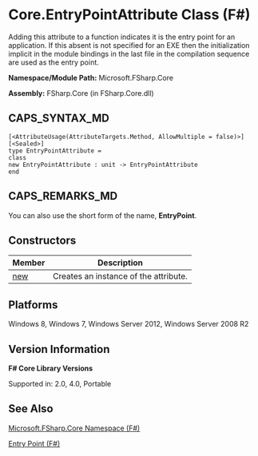 # Core.EntryPointAttribute Class (F#)

Adding this attribute to a function indicates it is the entry point for an application. If this absent is not specified for an EXE then the initialization implicit in the module bindings in the last file in the compilation sequence are used as the entry point.

**Namespace/Module Path:** Microsoft.FSharp.Core

**Assembly:** FSharp.Core (in FSharp.Core.dll)


## CAPS_SYNTAX_MD

```
[<AttributeUsage(AttributeTargets.Method, AllowMultiple = false)>]
[<Sealed>]
type EntryPointAttribute =
class
new EntryPointAttribute : unit -> EntryPointAttribute
end
```

## CAPS_REMARKS_MD
You can also use the short form of the name, **EntryPoint**.


## Constructors


|Member|Description|
|------|-----------|
|[new](http://msdn.microsoft.com/en-us/library/48ccf8e2-f6af-431d-8a90-bd2870df5c43)|Creates an instance of the attribute.|

## Platforms
Windows 8, Windows 7, Windows Server 2012, Windows Server 2008 R2


## Version Information
**F# Core Library Versions**

Supported in: 2.0, 4.0, Portable




## See Also
[Microsoft.FSharp.Core Namespace &#40;F&#35;&#41;](Microsoft.FSharp.Core+Namespace+%28F%23%29.md)

[Entry Point &#40;F&#35;&#41;](Entry+Point+%28F%23%29.md)

